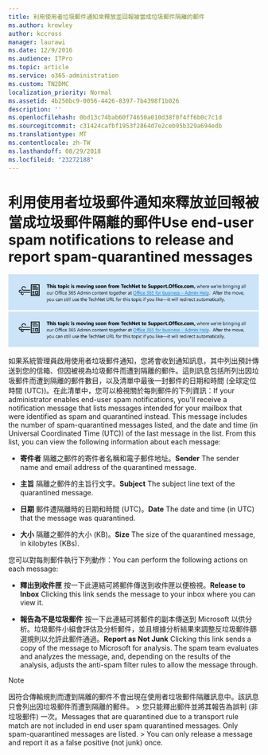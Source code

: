 ```yaml
---
title: 利用使用者垃圾郵件通知來釋放並回報被當成垃圾郵件隔離的郵件
ms.author: krowley
author: kccross
manager: laurawi
ms.date: 12/9/2016
ms.audience: ITPro
ms.topic: article
ms.service: o365-administration
ms.custom: TN2DMC
localization_priority: Normal
ms.assetid: 4b250bc9-0056-4426-8397-7b4398f1b026
description: ''
ms.openlocfilehash: 0bd13c74bab60f74650a010d38f0f4ff6b0c7c1d
ms.sourcegitcommit: c31424cafbf1953f2864d7e2ceb95b329a694edb
ms.translationtype: MT
ms.contentlocale: zh-TW
ms.lasthandoff: 08/29/2018
ms.locfileid: "23272188"
---
```

# <a name="use-end-user-spam-notifications-to-release-and-report-spam-quarantined-messages"></a><span data-ttu-id="74bbe-102">利用使用者垃圾郵件通知來釋放並回報被當成垃圾郵件隔離的郵件</span><span class="sxs-lookup"><span data-stu-id="74bbe-102">Use end-user spam notifications to release and report spam-quarantined messages</span></span>

<span data-ttu-id="74bbe-103">[![關於從 TechNet 移動到 support.office.com 的內容圖像中的文字](media/ab7c897a-4798-4f31-8c84-f17a8409b133.png)](https://go.microsoft.com/fwlink/p/?LinkID=624152)</span><span class="sxs-lookup"><span data-stu-id="74bbe-103">[![Text in image about content moving from TechNet to support.office.com](media/ab7c897a-4798-4f31-8c84-f17a8409b133.png)](https://go.microsoft.com/fwlink/p/?LinkID=624152)</span></span>
  
<span data-ttu-id="74bbe-p101">如果系統管理員啟用使用者垃圾郵件通知，您將會收到通知訊息，其中列出預計傳送到您的信箱、但因被視為垃圾郵件而遭到隔離的郵件。這則訊息包括所列出因垃圾郵件而遭到隔離的郵件數目，以及清單中最後一封郵件的日期和時間 (全球定位時間 (UTC))。在此清單中，您可以檢視關於每則郵件的下列資訊：</span><span class="sxs-lookup"><span data-stu-id="74bbe-p101">If your administrator enables end-user spam notifications, you'll receive a notification message that lists messages intended for your mailbox that were identified as spam and quarantined instead. This message includes the number of spam-quarantined messages listed, and the date and time (in Universal Coordinated Time (UTC)) of the last message in the list. From this list, you can view the following information about each message:</span></span> 
  
- <span data-ttu-id="74bbe-107">**寄件者** 隔離之郵件的寄件者名稱和電子郵件地址。</span><span class="sxs-lookup"><span data-stu-id="74bbe-107">**Sender** The sender name and email address of the quarantined message.</span></span> 
    
- <span data-ttu-id="74bbe-108">**主旨** 隔離之郵件的主旨行文字。</span><span class="sxs-lookup"><span data-stu-id="74bbe-108">**Subject** The subject line text of the quarantined message.</span></span> 
    
- <span data-ttu-id="74bbe-109">**日期** 郵件遭隔離時的日期和時間 (UTC)。</span><span class="sxs-lookup"><span data-stu-id="74bbe-109">**Date** The date and time (in UTC) that the message was quarantined.</span></span> 
    
- <span data-ttu-id="74bbe-110">**大小** 隔離之郵件的大小 (KB)。</span><span class="sxs-lookup"><span data-stu-id="74bbe-110">**Size** The size of the quarantined message, in kilobytes (KBs).</span></span> 
    
<span data-ttu-id="74bbe-111">您可以對每則郵件執行下列動作：</span><span class="sxs-lookup"><span data-stu-id="74bbe-111">You can perform the following actions on each message:</span></span>
  
- <span data-ttu-id="74bbe-112">**釋出到收件匣** 按一下此連結可將郵件傳送到收件匣以便檢視。</span><span class="sxs-lookup"><span data-stu-id="74bbe-112">**Release to Inbox** Clicking this link sends the message to your inbox where you can view it.</span></span> 
    
- <span data-ttu-id="74bbe-p102">**報告為不是垃圾郵件** 按一下此連結可將郵件的副本傳送到 Microsoft 以供分析。垃圾郵件小組會評估及分析郵件，並且根據分析結果來調整反垃圾郵件篩選規則以允許此郵件通過。</span><span class="sxs-lookup"><span data-stu-id="74bbe-p102">**Report as Not Junk** Clicking this link sends a copy of the message to Microsoft for analysis. The spam team evaluates and analyzes the message, and, depending on the results of the analysis, adjusts the anti-spam filter rules to allow the message through.</span></span> 
    
> [!NOTE]
>  <span data-ttu-id="74bbe-p103">因符合傳輸規則而遭到隔離的郵件不會出現在使用者垃圾郵件隔離訊息中。該訊息只會列出因垃圾郵件而遭到隔離的郵件。 >  您只能釋出郵件並將其報告為誤判 (非垃圾郵件) 一次。</span><span class="sxs-lookup"><span data-stu-id="74bbe-p103">Messages that are quarantined due to a transport rule match are not included in end user spam quarantined messages. Only spam-quarantined messages are listed. >  You can only release a message and report it as a false positive (not junk) once.</span></span> 
  

